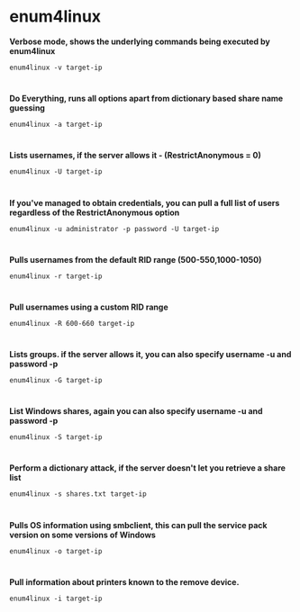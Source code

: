 # enum4linux

**Verbose mode, shows the underlying commands being executed by enum4linux**

`enum4linux -v target-ip`

#

**Do Everything, runs all options apart from dictionary based share name guessing**

`enum4linux -a target-ip`

#

**Lists usernames, if the server allows it - (RestrictAnonymous = 0)**

`enum4linux -U target-ip`

#

**If you've managed to obtain credentials, you can pull a full list of users regardless of the RestrictAnonymous option**

`enum4linux -u administrator -p password -U target-ip`

#

**Pulls usernames from the default RID range (500-550,1000-1050)**

`enum4linux -r target-ip`

#

**Pull usernames using a custom RID range**

`enum4linux -R 600-660 target-ip`

#

**Lists groups. if the server allows it, you can also specify username -u and password -p**

`enum4linux -G target-ip`

#

**List Windows shares, again you can also specify username -u and password -p**

`enum4linux -S target-ip`

#

**Perform a dictionary attack, if the server doesn't let you retrieve a share list**

`enum4linux -s shares.txt target-ip`

#

**Pulls OS information using smbclient, this can pull the service pack version on some versions of Windows**

`enum4linux -o target-ip`

#

**Pull information about printers known to the remove device.**

`enum4linux -i target-ip`

